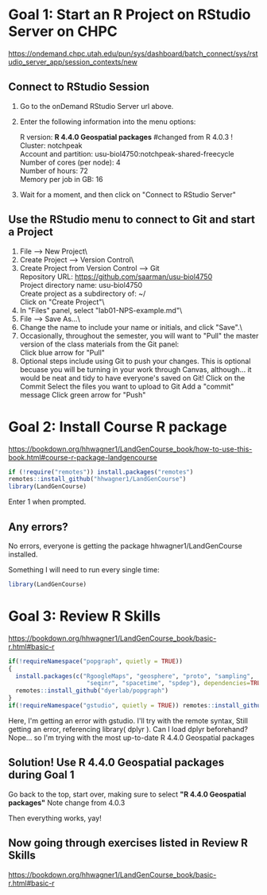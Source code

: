 # Goal 1: Start an R Project on RStudio Server on CHPC

<https://ondemand.chpc.utah.edu/pun/sys/dashboard/batch_connect/sys/rstudio_server_app/session_contexts/new>

## Connect to RStudio Session

1.  Go to the onDemand RStudio Server url above.

2.  Enter the following information into the menu options:

    R version: **R 4.4.0 Geospatial packages** #changed from R 4.0.3 !    
    Cluster: notchpeak  
    Account and partition: usu-biol4750:notchpeak-shared-freecycle   
    Number of cores (per node): 4   
    Number of hours: 72  
    Memory per job in GB: 16  

3.  Wait for a moment, and then click on "Connect to RStudio Server"

## Use the RStudio menu to connect to Git and start a Project

1.  File --\> New Project\
2.  Create Project --\> Version Control\
3.  Create Project from Version Control --\> Git\
    Repository URL: <https://github.com/saarman/usu-biol4750>\
    Project directory name: usu-biol4750\
    Create project as a subdirectory of: \~/\
    Click on "Create Project"\
4.  In "Files" panel, select "lab01-NPS-example.md"\
5.  File --\> Save As...\
6.  Change the name to include your name or initials, and click "Save".\
7.  Occasionally, throughout the semester, you will want to "Pull" the master version of the class materials from the Git panel:\
    Click blue arrow for "Pull"
8.  Optional steps include using Git to push your changes. This is optional becuase you will be turning in your work through Canvas, although... it would be neat and tidy to have everyone's saved on Git! Click on the Commit Select the files you want to upload to Git Add a "commit" message Click green arrow for "Push"

# Goal 2: Install Course R package

<https://bookdown.org/hhwagner1/LandGenCourse_book/how-to-use-this-book.html#course-r-package-landgencourse>

``` r
if (!require("remotes")) install.packages("remotes")
remotes::install_github("hhwagner1/LandGenCourse")
library(LandGenCourse)
```

Enter 1 when prompted.

## Any errors?

No errors, everyone is getting the package hhwagner1/LandGenCourse installed.

Something I will need to run every single time:

``` r
library(LandGenCourse)
```

# Goal 3: Review R Skills

<https://bookdown.org/hhwagner1/LandGenCourse_book/basic-r.html#basic-r>

``` r
if(!requireNamespace("popgraph", quietly = TRUE))
{
  install.packages(c("RgoogleMaps", "geosphere", "proto", "sampling", 
                      "seqinr", "spacetime", "spdep"), dependencies=TRUE)
  remotes::install_github("dyerlab/popgraph")
}
if(!requireNamespace("gstudio", quietly = TRUE)) remotes::install_github("dyerlab/gstudio")
```

Here, I'm getting an error with gstudio. I'll try with the remote syntax, Still getting an error, referencing library( dplyr ). Can I load dplyr beforehand? Nope... so I'm trying with the most up-to-date R 4.4.0 Geospatial packages

## Solution! Use **R 4.4.0 Geospatial packages during Goal 1**

Go back to the top, start over, making sure to select **"R 4.4.0 Geospatial packages"** Note change from 4.0.3

Then everything works, yay!

## Now going through exercises listed in Review R Skills

<https://bookdown.org/hhwagner1/LandGenCourse_book/basic-r.html#basic-r>
